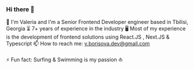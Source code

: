 ### Hi there 👋

👋 I'm Valeria and I'm a Senior Frontend Developer engineer based in Tbilisi, Georgia
⏳ 7+ years of experience in the industry
🖥 Most of my experience is the development of frontend solutions using React.JS , Next.JS & Typescript
📫 How to reach me: v.borisova.dev@gmail.com

⚡ Fun fact: Surfing & Swimming is my passion ⛵️
